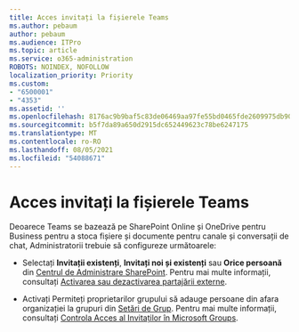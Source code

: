 ```yaml
---
title: Acces invitați la fișierele Teams
ms.author: pebaum
author: pebaum
ms.audience: ITPro
ms.topic: article
ms.service: o365-administration
ROBOTS: NOINDEX, NOFOLLOW
localization_priority: Priority
ms.custom:
- "6500001"
- "4353"
ms.assetid: ''
ms.openlocfilehash: 8176ac9b9baf5c83de06469aa97fe55bd0465fde2609975db90e361fb88343f9
ms.sourcegitcommit: b5f7da89a650d2915dc652449623c78be6247175
ms.translationtype: MT
ms.contentlocale: ro-RO
ms.lasthandoff: 08/05/2021
ms.locfileid: "54088671"
---
```

# <a name="guest-access-to-teams-files"></a>Acces invitați la fișierele Teams

Deoarece Teams se bazează pe SharePoint Online și OneDrive pentru Business pentru a stoca fișiere și documente pentru canale și conversații de chat, Administratorii trebuie să configureze următoarele:

- Selectați **Invitații existenți**, **Invitați noi și existenți** sau **Orice persoană** din [Centrul de Administrare SharePoint](https://admin.microsoft.com/sharepoint?page=sharing&modern=true). Pentru mai multe informații, consultați [Activarea sau dezactivarea partajării externe](https://docs.microsoft.com/sharepoint/turn-external-sharing-on-or-off).

- Activați Permiteți proprietarilor grupului să adauge persoane din afara organizației la grupuri din [Setări de Grup](https://admin.microsoft.com/Adminportal/Home?source=applauncher#/Settings/Services/:/Settings/L1/O365Groups). Pentru mai multe informații, consultați [Controla Acces al Invitaților în Microsoft Groups](https://docs.microsoft.com/microsoftteams/teams-dependencies#control-guest-access-in-office-365-groups).
